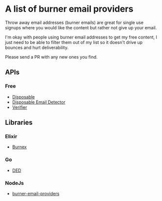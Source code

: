 # A list of burner email providers

Throw away email addresses (burner emails) are great for single use signups where you would like the content but rather not give up your email.

I'm okay with people using burner email addresses to get my free content, I just need to be able to filter them out of my list so it doesn't drive up bounces and hurt deliverability. 

Please send a PR with any new ones you find. 

## APIs

### Free

* [Disposable](https://github.com/0x19/disposable)
* [Disposable Email Detector](https://www.disposable-email-detector.com)
* [Verifier](https://verifier.meetchopra.com/)

## Libraries

### Elixir

* [Burnex](https://github.com/Betree/burnex)

### Go

* [DED](https://github.com/namreg/ded)

### NodeJs

* [burner-email-providers](https://github.com/findie/burner-email-providers)
